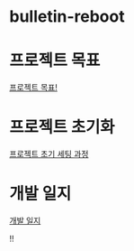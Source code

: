 # bulletin-reboot

# 프로젝트 목표

[프로젝트 목표!](./docs/missions.md)

# 프로젝트 초기화

[프로젝트 초기 세팅 과정](./docs/initialize.md)

# 개발 일지

[개발 일지](./docs/devHistory.md)

!!